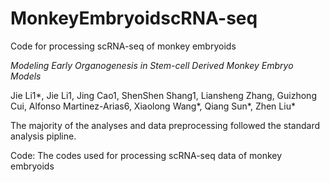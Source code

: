 # MonkeyEmbryoidscRNA-seq
Code for processing scRNA-seq of monkey embryoids

_Modeling Early Organogenesis in Stem-cell Derived Monkey Embryo Models_

Jie Li1*, Jie Li1, Jing Cao1, ShenShen Shang1, Liansheng Zhang, Guizhong Cui, Alfonso Martinez-Arias6, Xiaolong Wang*, Qiang Sun*, Zhen Liu*



The majority of the analyses and data preprocessing followed the standard analysis pipline.

Code: The codes used for processing scRNA-seq data of monkey embryoids
